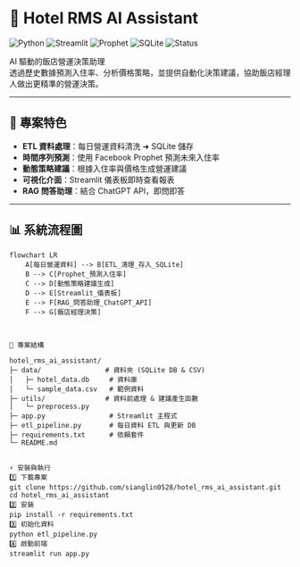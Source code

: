 # 🏨 Hotel RMS AI Assistant

![Python](https://img.shields.io/badge/Python-3.10+-blue?logo=python)
![Streamlit](https://img.shields.io/badge/Streamlit-Framework-red?logo=streamlit)
![Prophet](https://img.shields.io/badge/Facebook-Prophet-green)
![SQLite](https://img.shields.io/badge/Database-SQLite-lightgrey?logo=sqlite)
![Status](https://img.shields.io/badge/Status-Prototype-yellow)

AI 驅動的飯店營運決策助理  
透過歷史數據預測入住率、分析價格策略，並提供自動化決策建議，協助飯店經理人做出更精準的營運決策。

---

## 🌟 專案特色
- **ETL 資料處理**：每日營運資料清洗 ➜ SQLite 儲存  
- **時間序列預測**：使用 Facebook Prophet 預測未來入住率  
- **動態策略建議**：根據入住率與價格生成營運建議  
- **可視化介面**：Streamlit 儀表板即時查看報表  
- **RAG 問答助理**：結合 ChatGPT API，即問即答  

---

## 📊 系統流程圖

```mermaid
flowchart LR
    A[每日營運資料] --> B[ETL_清理_存入_SQLite]
    B --> C[Prophet_預測入住率]
    C --> D[動態策略建議生成]
    D --> E[Streamlit_儀表板]
    E --> F[RAG_問答助理_ChatGPT_API]
    F --> G[飯店經理決策]



📂 專案結構

hotel_rms_ai_assistant/
├─ data/                # 資料夾 (SQLite DB & CSV)
│   ├─ hotel_data.db     # 資料庫
│   └─ sample_data.csv   # 範例資料
├─ utils/               # 資料前處理 & 建議產生函數
│   └─ preprocess.py
├─ app.py                # Streamlit 主程式
├─ etl_pipeline.py       # 每日資料 ETL 與更新 DB
├─ requirements.txt      # 依賴套件
└─ README.md


⚡ 安裝與執行
1️⃣ 下載專案
git clone https://github.com/sianglin0528/hotel_rms_ai_assistant.git
cd hotel_rms_ai_assistant
2️⃣ 安裝
pip install -r requirements.txt
3️⃣ 初始化資料
python etl_pipeline.py
4️⃣ 啟動前端
streamlit run app.py
